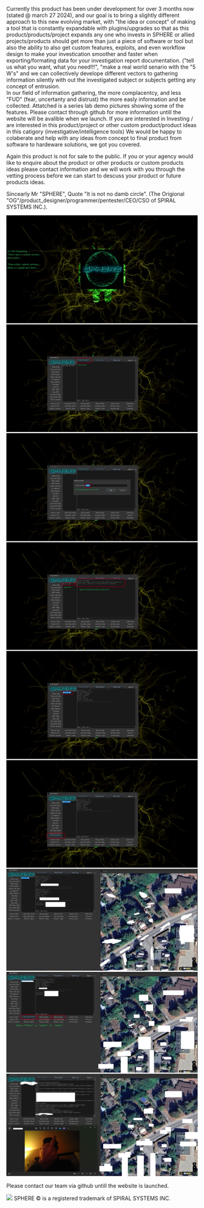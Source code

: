 Currently this product has been under development for over 3 months now (stated @ march 27 2024), and our goal is to bring a slightly different approach to this new evolving market, 
with "the idea or concept" of making a tool that is constantly expandable with plugins/upgrades so that as this product/products/project expands any one 
who invests in SPHERE or allied projects/products should get more than just a piece of software or tool but also the ability to also get custom 
features, exploits, and even workflow design to make your investication smoother and faster when exporting/formating data for your investigation report documentation.
("tell us what you want, what you need!!!", "make a real world senario with the "5 W's" and we can collectively develope different vectors to gathering 
information silently with out the investigated subject or subjects getting any concept of entrusion.  
In our field of information gathering, the more complacentcy, and less "FUD" (fear, uncertanty and distrust) the more easly information and be collected.
Attatched is a series lab demo pictures showing some of the features.
Please contact through github for more information untill the website will be avalible when we launch. 
If you are interested in Investing / are interested in this product/project or other custom product/product ideas in this catigory (investigative/intelligence tools) 
We would be happy to colaberate and help with any ideas from concept to final product from software to hardeware solutions, we got you covered.

Again this product is not for sale to the public. If you or your agency would like to enquire about the product or other products or custom products ideas please 
contact information and we will work with you through the vetting process before we can start to descuss your product or future products ideas.

Sincearly
Mr "SPHERE", Quote "It is not no damb circle". (The Origional "OG"/product_designer/programmer/pentester/CEO/CSO of SPIRAL SYSTEMS INC.).


<img src = sphere1.jpg>
<img src = sphere2.jpg>
<img src = sphere3.jpg>
<img src = sphere4.jpg>
<img src = sphere5.jpg>
<img src = sphere6.jpg>
<img src = sphere7.jpg>
<img src = sphere8.jpg>
<img src = sphere9.jpg>

Please contact our team via github untill the website is launched.


<img src = sphere_logo.ico>
SPHERE © is a registered trademark of SPIRAL SYSTEMS INC.
